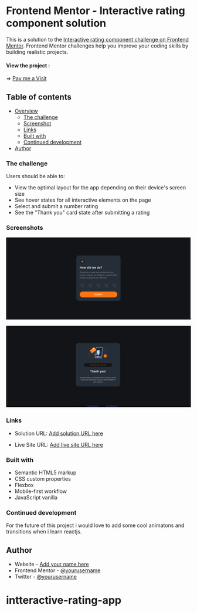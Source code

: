 # Frontend Mentor - Interactive rating component solution

This is a solution to the [Interactive rating component challenge on Frontend Mentor](https://www.frontendmentor.io/challenges/interactive-rating-component-koxpeBUmI). Frontend Mentor challenges help you improve your coding skills by building realistic projects. 
#### View the project :
=> [Pay me a Visit](https://ahmedchannani.github.io/intteractive-rating-app/)
## Table of contents

- [Overview](#overview)
  - [The challenge](#the-challenge)
  - [Screenshot](#screenshot)
  - [Links](#links)
  - [Built with](#built-with)
  - [Continued development](#continued-development)
- [Author](#author)


### The challenge

Users should be able to:

- View the optimal layout for the app depending on their device's screen size
- See hover states for all interactive elements on the page
- Select and submit a number rating
- See the "Thank you" card state after submitting a rating

### Screenshots

![Project screenshot 1](<screenshots/Project rating componan Screenshot from 2023-10-21 19-23-30.png>)

![Project screenshot 2](<screenshots/Project rating componant 2nd Screenshot from 2023-10-21 19-25-32.png>)

### Links

- Solution URL: [Add solution URL here](https://www.frontendmentor.io/solutions/interactive-rating-app-made-using-html-css-and-js-cQA40VtphT)

- Live Site URL: [Add live site URL here](https://ahmedchannani.github.io/intteractive-rating-app/)



### Built with

- Semantic HTML5 markup
- CSS custom properties
- Flexbox
- Mobile-first workflow
- JavaScript vanilla



### Continued development

For the future of this project i would love to add some cool animatons and transitions when i learn reactjs.



## Author

- Website - [Add your name here](https://www.your-site.com)
- Frontend Mentor - [@yourusername](https://www.frontendmentor.io/profile/yourusername)
- Twitter - [@yourusername](https://www.twitter.com/yourusername)




# intteractive-rating-app
